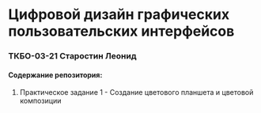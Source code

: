 # Цифровой дизайн графических пользовательских интерфейсов
### ТКБО-03-21 Старостин Леонид

#### Содержание репозитория:
1. Практическое задание 1 - Создание цветового планшета и цветовой композиции
